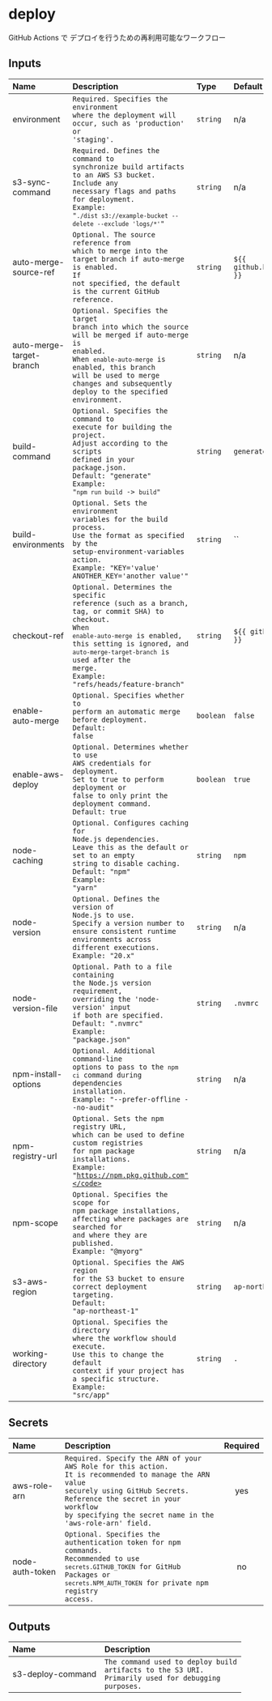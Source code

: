 # deploy

GitHub Actions で デプロイを行うための再利用可能なワークフロー

<!-- actdocs start -->

## Inputs

| Name | Description | Type | Default | Required |
| :--- | :---------- | :--- | :------ | :------: |
| environment | <code>Required. Specifies the environment where the deployment will occur, such as 'production' or 'staging'.</code> | `string` | n/a | yes |
| s3-sync-command | <code>Required. Defines the command to synchronize build artifacts to an AWS S3 bucket.<br>Include any necessary flags and paths for deployment.<br>Example: "`./dist s3://example-bucket --delete --exclude 'logs/*'`"</code> | `string` | n/a | yes |
| auto-merge-source-ref | <code>Optional. The source reference from which to merge into the target branch if auto-merge is enabled.<br>If not specified, the default is the current GitHub reference.</code> | `string` | `${{ github.head_ref }}` | no |
| auto-merge-target-branch | <code>Optional. Specifies the target branch into which the source will be merged if auto-merge is enabled.<br>When `enable-auto-merge` is enabled, this branch will be used to merge changes and subsequently deploy to the specified environment.</code> | `string` | n/a | no |
| build-command | <code>Optional. Specifies the command to execute for building the project.<br>Adjust according to the scripts defined in your package.json.<br>Default: "generate"<br>Example: "`npm run build` -> `build`"</code> | `string` | `generate` | no |
| build-environments | <code>Optional. Sets the environment variables for the build process.<br>Use the format as specified by the setup-environment-variables action.<br>Example: "KEY='value' ANOTHER_KEY='another value'"</code> | `string` | `` | no |
| checkout-ref | <code>Optional. Determines the specific reference (such as a branch, tag, or commit SHA) to checkout.<br>When `enable-auto-merge` is enabled, this setting is ignored, and `auto-merge-target-branch` is used after the merge.<br>Example: "refs/heads/feature-branch"</code> | `string` | `${{ github.ref }}` | no |
| enable-auto-merge | <code>Optional. Specifies whether to perform an automatic merge before deployment.<br>Default: false</code> | `boolean` | `false` | no |
| enable-aws-deploy | <code>Optional. Determines whether to use AWS credentials for deployment.<br>Set to true to perform deployment or false to only print the deployment command.<br>Default: true</code> | `boolean` | `true` | no |
| node-caching | <code>Optional. Configures caching for Node.js dependencies.<br>Leave this as the default or set to an empty string to disable caching.<br>Default: "npm"<br>Example: "yarn"</code> | `string` | `npm` | no |
| node-version | <code>Optional. Defines the version of Node.js to use.<br>Specify a version number to ensure consistent runtime environments across different executions.<br>Example: "20.x"</code> | `string` | n/a | no |
| node-version-file | <code>Optional. Path to a file containing the Node.js version requirement,<br>overriding the 'node-version' input if both are specified.<br>Default: ".nvmrc"<br>Example: "package.json"</code> | `string` | `.nvmrc` | no |
| npm-install-options | <code>Optional. Additional command-line options to pass to the `npm ci` command during dependencies installation.<br>Example: "--prefer-offline --no-audit"</code> | `string` | n/a | no |
| npm-registry-url | <code>Optional. Sets the npm registry URL, which can be used to define custom registries<br>for npm package installations.<br>Example: "https://npm.pkg.github.com"</code> | `string` | n/a | no |
| npm-scope | <code>Optional. Specifies the scope for npm package installations,<br>affecting where packages are searched for and where they are published.<br>Example: "@myorg"</code> | `string` | n/a | no |
| s3-aws-region | <code>Optional. Specifies the AWS region for the S3 bucket to ensure correct deployment targeting.<br>Default: "ap-northeast-1"</code> | `string` | `ap-northeast-1` | no |
| working-directory | <code>Optional. Specifies the directory where the workflow should execute.<br>Use this to change the default context if your project has a specific structure.<br>Example: "src/app"</code> | `string` | `.` | no |

## Secrets

| Name | Description | Required |
| :--- | :---------- | :------: |
| aws-role-arn | <code>Required. Specify the ARN of your AWS Role for this action.<br>It is recommended to manage the ARN value securely using GitHub Secrets.<br>Reference the secret in your workflow by specifying the secret name in the 'aws-role-arn' field.</code> | yes |
| node-auth-token | <code>Optional. Specifies the authentication token for npm commands.<br>Recommended to use `secrets.GITHUB_TOKEN` for GitHub Packages or `secrets.NPM_AUTH_TOKEN` for private npm registry access.</code> | no |

## Outputs

| Name | Description |
| :--- | :---------- |
| s3-deploy-command | <code>The command used to deploy build artifacts to the S3 URI.<br>Primarily used for debugging purposes.</code> |

<!-- actdocs end -->


